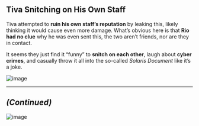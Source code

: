 ## Tiva Snitching on His Own Staff

Tiva attempted to **ruin his own staff’s reputation** by leaking this, likely thinking it would cause even more damage. What’s obvious here is that **Rio had no clue** why he was even sent this, the two aren’t friends, nor are they in contact.

It seems they just find it “funny” to **snitch on each other**, laugh about **cyber crimes**, and casually throw it all into the so-called *Solaris Document* like it’s a joke.

![image](https://github.com/user-attachments/assets/89bd5e17-b3f7-4d88-911d-8243c0da3c4b)

---

## *(Continued)*

![image](https://github.com/user-attachments/assets/d4bdc662-66ed-4169-9762-98a792ddd3a7)
